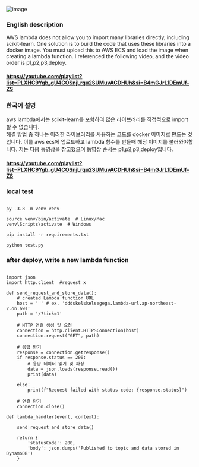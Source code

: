 ![image](https://github.com/sCrystalCave/aws_lambda_scikit-learn/assets/124455998/bf46fe96-34e6-4af9-8460-077fea2e7c16)

### English description
AWS lambda does not allow you to import many libraries directly, including scikit-learn.
One solution is to build the code that uses these libraries into a docker image. 
You must upload this to AWS ECS and load the image when creating a lambda function.
I referenced the following video, and the video order is p1,p2,p3,deploy.
#### https://youtube.com/playlist?list=PLXHC9Ygb_gU4COSnjLrqu2SUMuvACDHUh&si=B4mGJrL1DEmUf-ZS

### 한국어 설명
aws lambda에서는 scikit-learn를 포함하여 많은 라이브러리를 직접적으로 import 할 수 없습니다.  
해결 방법 중 하나는 이러한 라이브러리를 사용하는 코드를 docker 이미지로 만드는 것입니다. 
이를 aws ecs에 업로드하고 lambda 함수를 만들때 해당 이미지를 불러와야합니다. 
저는 다음 동영상을 참고했으며 동영상 순서는 p1,p2,p3,deploy입니다.
#### https://youtube.com/playlist?list=PLXHC9Ygb_gU4COSnjLrqu2SUMuvACDHUh&si=B4mGJrL1DEmUf-ZS

### local test
<pre><code>
py -3.8 -m venv venv

source venv/bin/activate  # Linux/Mac
venv\Scripts\activate  # Windows

pip install -r requirements.txt

python test.py 
</code></pre>

### after deploy, write a new lambda function
<pre><code>
import json
import http.client  #request x

def send_request_and_store_data():
    # created Lambda function URL 
    host = ' ' # ex. 'dddskelskelsegega.lambda-url.ap-northeast-2.on.aws'
    path = '/?tick=1'

    # HTTP 연결 생성 및 요청
    connection = http.client.HTTPSConnection(host)
    connection.request("GET", path)

    # 응답 받기
    response = connection.getresponse()
    if response.status == 200:
        # 응답 데이터 읽기 및 파싱
        data = json.loads(response.read())
        print(data)

    else:
        print(f"Request failed with status code: {response.status}")

    # 연결 닫기
    connection.close()
  
def lambda_handler(event, context):

    send_request_and_store_data()
    
    return {
        'statusCode': 200,
        'body': json.dumps('Published to topic and data stored in DynamoDB')
    }
</code></pre>
##
